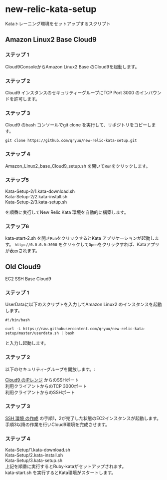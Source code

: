 # new-relic-kata-setup

Kataトレーニング環境をセットアップするスクリプト

## Amazon Linux2 Base Cloud9

### ステップ 1

Cloud9ConsoleからAmazon Linux2 Base のCloud9を起動します。

### ステップ 2

Cloud9 インスタンスのセキュリティーグループにTCP Port 3000 のインバウンドを許可します。

### ステップ 3

Cloud9 のbash コンソールでgit clone を実行して、リポジトリをコピーします。

``` sh:git clone
git clone https://github.com/qryuu/new-relic-kata-setup.git
```

### ステップ 4

Amazon_Linux2_base_Cloud9_setup.sh を開いて`Run`をクリックします。

### ステップ5

Kata-Setup-2/1.kata-download.sh  
Kata-Setup-2/2.kata-install.sh  
Kata-Setup-2/3.kata-setup.sh  

を順番に実行してNew Relic Kata 環境を自動的に構築します。

### ステップ6

kata-start-2.sh を開き`Run`をクリックするとKata アプリケーションが起動します。
`http://0.0.0.0:3000` をクリックして`Open`をクリックすれば、Kataアプリが表示されます。

## Old Cloud9

EC2 SSH Base Cloud9

### ステップ 1

UserDataに以下のスクリプトを入力してAmazon Linux2 のインスタンスを起動します。

``` sh:Userdata
#!/bin/bash  
  
curl -L https://raw.githubusercontent.com/qryuu/new-relic-kata-setup/master/userdata.sh | bash
```

と入力し起動します。  

### ステップ 2

以下のセキュリティｰグループを開放します。:

[Cloud9 のIPレンジ](https://docs.aws.amazon.com/ja_jp/cloud9/latest/user-guide/ip-ranges.html) からのSSHポート</br>
利用クライアントからのTCP 3000ポート</br>
利用クライアントからのSSHポート</br>

### ステップ 3

[SSH 環境 の作成](https://docs.aws.amazon.com/ja_jp/cloud9/latest/user-guide/create-environment-ssh.html) の手順1，2が完了した状態のEC2インスタンスが起動します。手順3以降の作業を行いCloud9環境を完成させます。

### ステップ 4

Kata-Setup/1.kata-download.sh  
Kata-Setup/2.kata-install.sh  
Kata-Setup/3.kata-setup.sh  
上記を順番に実行するとRuby-kataがセットアップされます。  
kata-start.sh を実行するとKata環境がスタートします。

